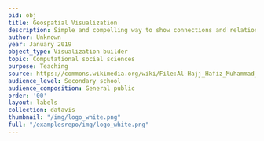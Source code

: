 ```yaml
---
pid: obj
title: Geospatial Visualization
description: Simple and compelling way to show connections and relationships within a community of individuals.
author: Unknown
year: January 2019
object_type: Visualization builder
topic: Computational social sciences
purpose: Teaching
source: https://commons.wikimedia.org/wiki/File:Al-Hajj_Hafiz_Muhammad_Nuri,_Turkey,_1801_-_The_Dala%27il_al-Khayrat_of_al-Juzuli_-_Google_Art_Project.jpg
audience_level: Secondary school
audience_composition: General public
order: '00'
layout: labels
collection: datavis
thumbnail: "/img/logo_white.png"
full: "/examplesrepo/img/logo_white.png"
---
```


